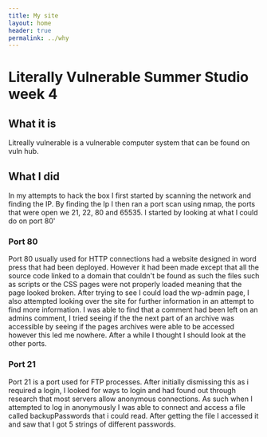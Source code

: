 ---title: My sitelayout: homeheader: truepermalink: ../why---# Literally Vulnerable Summer Studio week 4## What it is Litreally vulnerable is a vulnerable computer system that can be found on vuln hub.## What I didIn my attempts to hack the box I first started by scanning the network and finding the IP. By finding the Ip I then ran a port scan using nmap, the ports that were open we 21, 22, 80 and  65535. I started by looking at what I could do on port 80'### Port 80Port 80 usually used for HTTP connections had a website designed in word press that had been deployed. However it had been made except that all the source code linked to a domain that couldn't be found as such the files such as scripts or the CSS pages were not properly loaded meaning that the page looked broken. After trying to see I could load the wp-admin page, I also attempted looking over the site for further information in an attempt to find more information.I was able to find that a comment had been left on an admins comment, I tried seeing if the the next part of an archive was accessible by seeing if the pages archives were able to be accessed however this led me nowhere. After a while I thought I should look at the other ports.### Port 21Port 21 is a port used for FTP processes. After initially dismissing this as i required a login, I looked for ways to login and had found out through research that most servers allow anonymous connections. As such when I attempted to log in anonymously I was able to connect and access a file called backupPasswords that i could read. After getting the file I accessed it and saw that I got 5 strings of different passwords. 